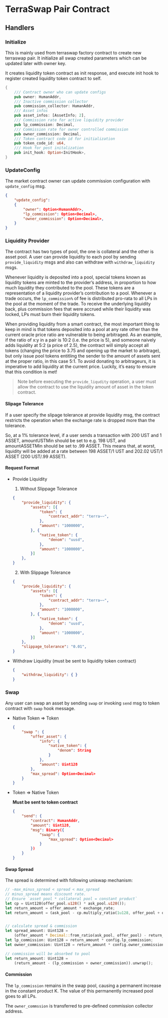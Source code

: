# TerraSwap Pair Contract

## Handlers
### Initialize
This is mainly used from terraswap factory contract to create new terraswap pair. It initialize all swap created parameters which can be updated later with owner key. 

It creates liquidity token contract as init response, and execute init hook to register created liquidity token contract to self. 

```rust
{
    /// Contract owner who can update configs
    pub owner: HumanAddr,
    /// Inactive commission collector
    pub commission_collector: HumanAddr,
    /// Asset infos
    pub asset_infos: [AssetInfo; 2],
    /// Commission rate for active liquidity provider
    pub lp_commission: Decimal,
    /// Commission rate for owner controlled commission
    pub owner_commission: Decimal,
    /// Token contract code id for initialization
    pub token_code_id: u64,
    /// Hook for post initalization
    pub init_hook: Option<InitHook>,
}
```

### UpdateConfig
    
The market contract owner can update commission configuration with `update_config` msg.

```json
{
    "update_config": 
    {
        "owner": Option<HumanAddr>,
        "lp_commission": Option<Decimal>,
        "owner_commission": Option<Decimal>,
    }
}
```

### Liquidity Provider

The contract has two types of pool, the one is collateral and the other is asset pool. A user can provide liquidity to each pool by sending `provide_liquidity` msgs and also can withdraw with `withdraw_liquidity` msgs. 

Whenever liquidity is deposited into a pool, special tokens known as liquidity tokens are minted to the provider’s address, in proportion to how much liquidity they contributed to the pool. These tokens are a representation of a liquidity provider’s contribution to a pool. Whenever a trade occurs, the `lp_commission%` of fee is distributed pro-rata to all LPs in the pool at the moment of the trade. To receive the underlying liquidity back, plus commission fees that were accrued while their liquidity was locked, LPs must burn their liquidity tokens.

When providing liquidity from a smart contract, the most important thing to keep in mind is that tokens deposited into a pool at any rate other than the current oracle price ratio are vulnerable to being arbitraged. As an example, if the ratio of x:y in a pair is 10:2 (i.e. the price is 5), and someone naively adds liquidity at 5:2 (a price of 2.5), the contract will simply accept all tokens (changing the price to 3.75 and opening up the market to arbitrage), but only issue pool tokens entitling the sender to the amount of assets sent at the proper ratio, in this case 5:1. To avoid donating to arbitrageurs, it is imperative to add liquidity at the current price. Luckily, it’s easy to ensure that this condition is met!

> Note before executing the `provide_liqudity` operation, a user must allow the contract to use the liquidity amount of asset in the token contract.

#### Slipage Tolerance
If a user specify the slipage tolerance at provide liquidity msg, the contract restricts the operation when the exchange rate is dropped more than the tolerance.

So, at a 1% tolerance level, if a user sends a transaction with 200 UST and 1 ASSET, amountUSTMin should be set to e.g. 198 UST, and amountASSETMin should be set to .99 ASSET. This means that, at worst, liquidity will be added at a rate between 198 ASSET/1 UST and 202.02 UST/1 ASSET (200 UST/.99 ASSET).

#### Request Format
* Provide Liquidity
    1. Without Slippage Tolerance
    ```json
    { 
        "provide_liquidity": { 
            "assets": [{
                "token": {
                    "contract_addr": "terra~~",
                },
                "amount": "1000000",
            }, {
                "native_token": {
                    "denom": "uusd",
                },
                "amount": "1000000",
            }]
        },
    }
    ```

    2. With Slippage Tolerance
    ```json
    { 
        "provide_liquidity": { 
            "assets": [{
                "token": {
                    "contract_addr": "terra~~",
                },
                "amount": "1000000",
            }, {
                "native_token": {
                    "denom": "uusd",
                },
                "amount": "1000000",
            }]
        },
        "slippage_tolerance": "0.01",
    }
    ```
* Withdraw Liquidity (must be sent to liquidity token contract)
    
    ```json
    { 
        "withdraw_liquidity": { } 
    }
    ```

### Swap

Any user can swap an asset by sending `swap` or invoking `send` msg to token contract with `swap` hook message.

* Native Token => Token
  
    ```json
    { 
        "swap ": { 
            "offer_asset": {
                "info": {
                    "native_token": {
                        "denom": String 
                    }
                }, 
                "amount": Uint128
            }, 
            "max_spread": Option<Decimal> 
        } 
    }
    ```

* Token => Native Token

    **Must be sent to token contract**
    ```json
    { 
        "send": {
            "contract": HumanAddr, 
            "amount": Uint128, 
            "msg": Binary({
                "swap": {
                    "max_spread": Option<Decimal>
                }
            })
        }
    }
    ```

#### Swap Spread

The spread is determined with following uniswap mechanism:

```rust
// -max_minus_spread < spread < max_spread
// minus_spread means discount rate.
// Ensure `asset pool * collateral pool = constant product`
let cp = Uint128(offer_pool.u128() * ask_pool.u128());
let return_amount = offer_amount * exchange_rate;
let return_amount = (ask_pool - cp.multiply_ratio(1u128, offer_pool + offer_amount))?;


// calculate spread & commission
let spread_amount: Uint128 =
    (offer_amount * Decimal::from_ratio(ask_pool, offer_pool) - return_amount)?;
let lp_commission: Uint128 = return_amount * config.lp_commission;
let owner_commission: Uint128 = return_amount * config.owner_commission;

// commission will be absorbed to pool
let return_amount: Uint128 =
    (return_amount - (lp_commission + owner_commission)).unwrap();
```

#### Commission
The `lp_commission` remains in the swap pool, causing a permanent increase in the constant product K. The value of this permanently increased pool goes to all LPs.

The `owner_commssion` is transferred to pre-defined commission collector address.
